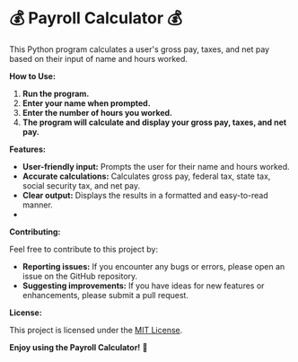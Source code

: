 # 💰 Payroll Calculator 💰

This Python program calculates a user's gross pay, taxes, and net pay based on their input of name and hours worked.

**How to Use:**

1. **Run the program.**
2. **Enter your name when prompted.**
3. **Enter the number of hours you worked.**
4. **The program will calculate and display your gross pay, taxes, and net pay.**

**Features:**

* **User-friendly input:** Prompts the user for their name and hours worked.
* **Accurate calculations:** Calculates gross pay, federal tax, state tax, social security tax, and net pay.
* **Clear output:** Displays the results in a formatted and easy-to-read manner.
* 
**Contributing:**

Feel free to contribute to this project by:

* **Reporting issues:** If you encounter any bugs or errors, please open an issue on the GitHub repository.
* **Suggesting improvements:** If you have ideas for new features or enhancements, please submit a pull request.

**License:**

This project is licensed under the [MIT License](https://opensource.org/licenses/MIT).

**Enjoy using the Payroll Calculator!** 💸

